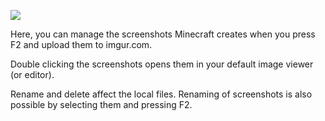 ![](http://dethware.org/pics/mmchelp/screenshots.png)

Here, you can manage the screenshots Minecraft creates when you press F2 and upload them to imgur.com.

Double clicking the screenshots opens them in your default image viewer (or editor).

Rename and delete affect the local files. Renaming of screenshots is also possible by selecting them and pressing F2.
